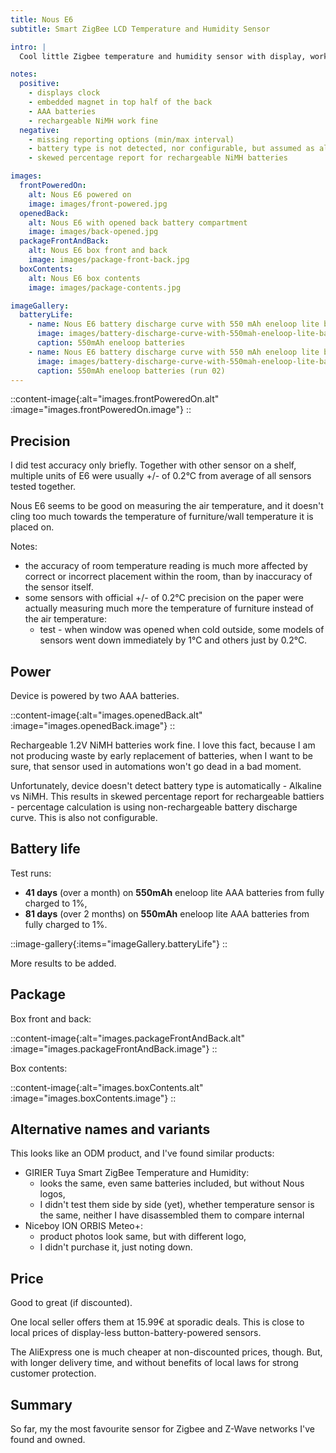 ```yaml
---
title: Nous E6
subtitle: Smart ZigBee LCD Temperature and Humidity Sensor

intro: |
  Cool little Zigbee temperature and humidity sensor with display, working on rechargeable 2xAAA batteries.

notes:
  positive:
    - displays clock
    - embedded magnet in top half of the back
    - AAA batteries
    - rechargeable NiMH work fine
  negative:
    - missing reporting options (min/max interval)
    - battery type is not detected, nor configurable, but assumed as alkaline
    - skewed percentage report for rechargeable NiMH batteries

images:
  frontPoweredOn:
    alt: Nous E6 powered on
    image: images/front-powered.jpg
  openedBack:
    alt: Nous E6 with opened back battery compartment
    image: images/back-opened.jpg
  packageFrontAndBack:
    alt: Nous E6 box front and back
    image: images/package-front-back.jpg
  boxContents:
    alt: Nous E6 box contents
    image: images/package-contents.jpg

imageGallery:
  batteryLife:
    - name: Nous E6 battery discharge curve with 550 mAh eneloop lite batteries
      image: images/battery-discharge-curve-with-550mah-eneloop-lite-batteries.jpg
      caption: 550mAh eneloop batteries
    - name: Nous E6 battery discharge curve with 550 mAh eneloop lite batteries (run 02)
      image: images/battery-discharge-curve-with-550mah-eneloop-lite-batteries-run-02.jpg
      caption: 550mAh eneloop batteries (run 02)
---
```


::content-image{:alt="images.frontPoweredOn.alt" :image="images.frontPoweredOn.image"}
::

## Precision

I did test accuracy only briefly. Together with other sensor on a shelf, multiple units of E6 were usually +/- of 0.2°C from average of all sensors tested together.

Nous E6 seems to be good on measuring the air temperature, and it doesn't cling too much towards the temperature of furniture/wall temperature it is placed on.

Notes:

- the accuracy of room temperature reading is much more affected by correct or incorrect placement within the room, than by inaccuracy of the sensor itself.
- some sensors with official +/- of 0.2°C precision on the paper were actually measuring much more the temperature of furniture instead of the air temperature:
  - test - when window was opened when cold outside, some models of sensors went down immediately by 1°C and others just by 0.2°C.


## Power

Device is powered by two AAA batteries.

::content-image{:alt="images.openedBack.alt" :image="images.openedBack.image"}
::

Rechargeable 1.2V NiMH batteries work fine. I love this fact, because I am not producing waste by early replacement of batteries, when I want to be sure, that sensor used in automations won't go dead in a bad moment.

Unfortunately, device doesn't detect battery type is automatically - Alkaline vs NiMH. This results in skewed percentage report for rechargeable battiers - percentage calculation is using non-rechargeable battery discharge curve. This is also not configurable.

## Battery life

Test runs:

- **41 days** (over a month) on **550mAh** eneloop lite AAA batteries from fully charged to 1%,
- **81 days** (over 2 months) on **550mAh** eneloop lite AAA batteries from fully charged to 1%.

::image-gallery{:items="imageGallery.batteryLife"}
::

More results to be added.

## Package

Box front and back:

::content-image{:alt="images.packageFrontAndBack.alt" :image="images.packageFrontAndBack.image"}
::

Box contents:

::content-image{:alt="images.boxContents.alt" :image="images.boxContents.image"}
::

## Alternative names and variants

This looks like an ODM product, and I've found similar products:

- GIRIER Tuya Smart ZigBee Temperature and Humidity:
    - looks the same, even same batteries included, but without Nous logos,
    - I didn't test them side by side (yet), whether temperature sensor is the same, neither I have disassembled them to compare internal
- Niceboy ION ORBIS Meteo+:
    - product photos look same, but with different logo,
    - I didn't purchase it, just noting down.


## Price

Good to great (if discounted).

One local seller offers them at 15.99€ at sporadic deals. This is close to local prices of display-less button-battery-powered sensors.

The AliExpress one is much cheaper at non-discounted prices, though. But, with longer delivery time, and without benefits of local laws for strong customer protection.

## Summary

So far, my the most favourite sensor for Zigbee and Z-Wave networks I've found and owned. 
